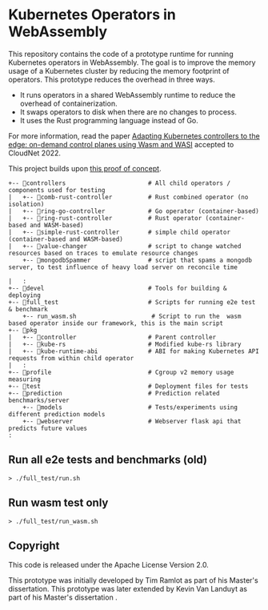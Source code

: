 # Kubernetes Operators in WebAssembly

This repository contains the code of a prototype runtime for running Kubernetes operators in WebAssembly. The goal is to improve the memory usage of a Kubernetes cluster by reducing the memory footprint of operators. This prototype reduces the overhead in three ways.

* It runs operators in a shared WebAssembly runtime to reduce the overhead of containerization.
* It swaps operators to disk when there are no changes to process.
* It uses the Rust programming language instead of Go.

For more information, read the paper [Adapting Kubernetes controllers to the edge: on-demand control planes using Wasm and WASI](https://doi.org/10.48550/arXiv.2209.01077) accepted to CloudNet 2022.

This project builds upon [this proof of concept](https://github.com/slinkydeveloper/extending-kubernetes-api-in-process-poc).

```text
+-- 📂controllers                       # All child operators / components used for testing
|   +-- 📂comb-rust-controller          # Rust combined operator (no isolation)
|   +-- 📂ring-go-controller            # Go operator (container-based)
|   +-- 📂ring-rust-controller          # Rust operator (container-based and WASM-based)
|   +-- 📂simple-rust-controller        # simple child operator (container-based and WASM-based)
|   +-- 📂value-changer                 # script to change watched resources based on traces to emulate resource changes
    +-- 📂mongodbSpammer                # script that spams a mongodb server, to test influence of heavy load server on reconcile time

|   :
+-- 📂devel                             # Tools for building & deploying
+-- 📂full_test                         # Scripts for running e2e test & benchmark
    +-- run_wasm.sh                     # Script to run the  wasm based operator inside our framework, this is the main script
+-- 📂pkg
|   +-- 📂controller                    # Parent controller
|   +-- 📂kube-rs                       # Modified kube-rs library
|   +-- 📂kube-runtime-abi              # ABI for making Kubernetes API requests from within child operator
|   :
+-- 📂profile                           # Cgroup v2 memory usage measuring
+-- 📂test                              # Deployment files for tests
+-- 📂prediction                        # Prediction related benchmarks/server
    +-- 📂models                        # Tests/experiments using different prediction models
    +-- 📂webserver                     # Webserver flask api that predicts future values
:
```

## Run all e2e tests and benchmarks (old)

```console
> ./full_test/run.sh
```

## Run wasm test only

```console
> ./full_test/run_wasm.sh
```

## Copyright

This code is released under the Apache License Version 2.0.

This prototype was initially developed by Tim Ramlot as part of his Master's dissertation.
This prototype was later extended by Kevin Van Landuyt as part of his Master's dissertation .
